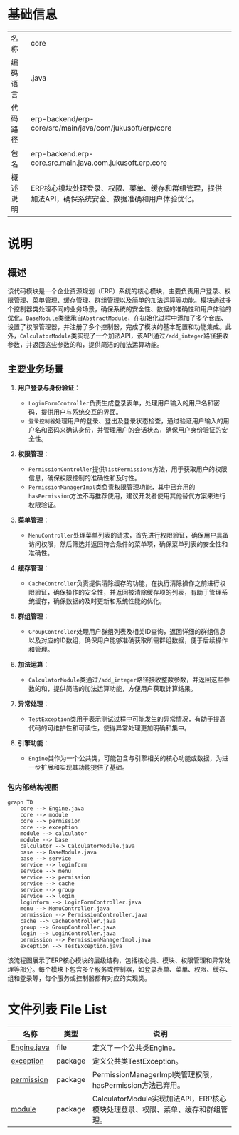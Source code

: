 # 基础信息

|      |      |
|------|------|
| 名称 | core |
| 编码语言 | .java |
| 代码路径 | erp-backend/erp-core/src/main/java/com/jukusoft/erp/core |
| 包名 | erp-backend.erp-core.src.main.java.com.jukusoft.erp.core |
| 概述说明 | ERP核心模块处理登录、权限、菜单、缓存和群组管理，提供加法API，确保系统安全、数据准确和用户体验优化。 |

# 说明

## 概述

该代码模块是一个企业资源规划（ERP）系统的核心模块，主要负责用户登录、权限管理、菜单管理、缓存管理、群组管理以及简单的加法运算等功能。模块通过多个控制器类处理不同的业务场景，确保系统的安全性、数据的准确性和用户体验的优化。`BaseModule`类继承自`AbstractModule`，在初始化过程中添加了多个仓库、设置了权限管理器，并注册了多个控制器，完成了模块的基本配置和功能集成。此外，`CalculatorModule`类实现了一个加法API，该API通过`/add_integer`路径接收参数，并返回这些参数的和，提供简洁的加法运算功能。

## 主要业务场景

1. **用户登录与身份验证**：
   - `LoginFormController`负责生成登录表单，处理用户输入的用户名和密码，提供用户与系统交互的界面。
   - `登录控制器`处理用户的登录、登出及登录状态检查，通过验证用户输入的用户名和密码来确认身份，并管理用户的会话状态，确保用户身份验证的安全性。

2. **权限管理**：
   - `PermissionController`提供`listPermissions`方法，用于获取用户的权限信息，确保权限控制的准确性和及时性。
   - `PermissionManagerImpl`类负责权限管理功能，其中已弃用的`hasPermission`方法不再推荐使用，建议开发者使用其他替代方案来进行权限验证。

3. **菜单管理**：
   - `MenuController`处理菜单列表的请求，首先进行权限验证，确保用户具备访问权限，然后筛选并返回符合条件的菜单项，确保菜单列表的安全性和准确性。

4. **缓存管理**：
   - `CacheController`负责提供清除缓存的功能，在执行清除操作之前进行权限验证，确保操作的安全性，并返回被清除缓存项的列表，有助于管理系统缓存，确保数据的及时更新和系统性能的优化。

5. **群组管理**：
   - `GroupController`处理用户群组列表及相关ID查询，返回详细的群组信息以及对应的ID数组，确保用户能够准确获取所需群组数据，便于后续操作和管理。

6. **加法运算**：
   - `CalculatorModule`类通过`/add_integer`路径接收整数参数，并返回这些参数的和，提供简洁的加法运算功能，方便用户获取计算结果。

7. **异常处理**：
   - `TestException`类用于表示测试过程中可能发生的异常情况，有助于提高代码的可维护性和可读性，使得异常处理更加明确和集中。

8. **引擎功能**：
   - `Engine`类作为一个公共类，可能包含与引擎相关的核心功能或数据，为进一步扩展和实现其功能提供了基础。


### 包内部结构视图

```mermaid
graph TD
    core --> Engine.java
    core --> module
    core --> permission
    core --> exception
    module --> calculator
    module --> base
    calculator --> CalculatorModule.java
    base --> BaseModule.java
    base --> service
    service --> loginform
    service --> menu
    service --> permission
    service --> cache
    service --> group
    service --> login
    loginform --> LoginFormController.java
    menu --> MenuController.java
    permission --> PermissionController.java
    cache --> CacheController.java
    group --> GroupController.java
    login --> LoginController.java
    permission --> PermissionManagerImpl.java
    exception --> TestException.java
```

该流程图展示了ERP核心模块的层级结构，包括核心类、模块、权限管理和异常处理等部分。每个模块下包含多个服务或控制器，如登录表单、菜单、权限、缓存、组和登录等，每个服务或控制器都有对应的实现类。

# 文件列表 File List

| 名称   | 类型  | 说明 |
|-------|------|-------------|
| [Engine.java](Engine.md) | file | 定义了一个公共类Engine。 |
| [exception](exception/_module.md) | package | 定义公共类TestException。 |
| [permission](permission/_module.md) | package | PermissionManagerImpl类管理权限，hasPermission方法已弃用。 |
| [module](module/_module.md) | package | CalculatorModule实现加法API，ERP核心模块处理登录、权限、菜单、缓存和群组管理。 |


